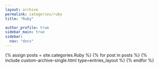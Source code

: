 ```yaml
---
layout: archive
permalink: categories/ruby
title: "Ruby"

author_profile: true
sidebar_main: true
sidebar:
  nav: "docs"
---
```


{% assign posts = site.categories.Ruby %}
{% for post in posts %}
{% include custom-archive-single.html type=entries_layout %}
{% endfor %}
